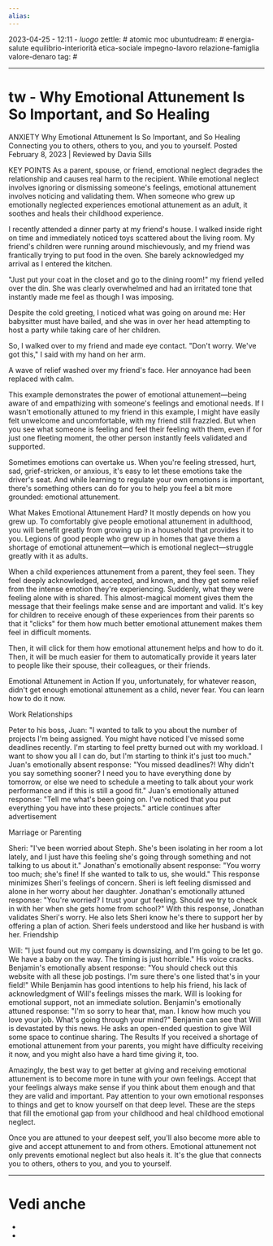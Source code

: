 ```yaml
---
alias: 
---
```

2023-04-25 - 12:11 - *luogo*
zettle: # atomic moc
ubuntudream: # energia-salute equilibrio-interiorità etica-sociale impegno-lavoro relazione-famiglia valore-denaro 
tag: #

---
# tw - Why Emotional Attunement Is So Important, and So Healing

ANXIETY
Why Emotional Attunement Is So Important, and So Healing
Connecting you to others, others to you, and you to yourself.
Posted February 8, 2023 |  Reviewed by Davia Sills

KEY POINTS
As a parent, spouse, or friend, emotional neglect degrades the relationship and causes real harm to the recipient.
While emotional neglect involves ignoring or dismissing someone's feelings, emotional attunement involves noticing and validating them.
When someone who grew up emotionally neglected experiences emotional attunement as an adult, it soothes and heals their childhood experience.

I recently attended a dinner party at my friend's house. I walked inside right on time and immediately noticed toys scattered about the living room. My friend's children were running around mischievously, and my friend was frantically trying to put food in the oven. She barely acknowledged my arrival as I entered the kitchen.

"Just put your coat in the closet and go to the dining room!" my friend yelled over the din. She was clearly overwhelmed and had an irritated tone that instantly made me feel as though I was imposing.

Despite the cold greeting, I noticed what was going on around me: Her babysitter must have bailed, and she was in over her head attempting to host a party while taking care of her children.

So, I walked over to my friend and made eye contact. "Don't worry. We've got this," I said with my hand on her arm.

A wave of relief washed over my friend's face. Her annoyance had been replaced with calm.

This example demonstrates the power of emotional attunement—being aware of and empathizing with someone's feelings and emotional needs. If I wasn't emotionally attuned to my friend in this example, I might have easily felt unwelcome and uncomfortable, with my friend still frazzled. But when you see what someone is feeling and feel their feeling with them, even if for just one fleeting moment, the other person instantly feels validated and supported.

Sometimes emotions can overtake us. When you're feeling stressed, hurt, sad, grief-stricken, or anxious, it's easy to let these emotions take the driver's seat. And while learning to regulate your own emotions is important, there's something others can do for you to help you feel a bit more grounded: emotional attunement.

What Makes Emotional Attunement Hard?
It mostly depends on how you grew up. To comfortably give people emotional attunement in adulthood, you will benefit greatly from growing up in a household that provides it to you. Legions of good people who grew up in homes that gave them a shortage of emotional attunement—which is emotional neglect—struggle greatly with it as adults.

When a child experiences attunement from a parent, they feel seen. They feel deeply acknowledged, accepted, and known, and they get some relief from the intense emotion they're experiencing. Suddenly, what they were feeling alone with is shared. This almost-magical moment gives them the message that their feelings make sense and are important and valid. It's key for children to receive enough of these experiences from their parents so that it "clicks" for them how much better emotional attunement makes them feel in difficult moments.

Then, it will click for them how emotional attunement helps and how to do it. Then, it will be much easier for them to automatically provide it years later to people like their spouse, their colleagues, or their friends.

Emotional Attunement in Action
If you, unfortunately, for whatever reason, didn't get enough emotional attunement as a child, never fear. You can learn how to do it now.

Work Relationships

Peter to his boss, Juan: "I wanted to talk to you about the number of projects I'm being assigned. You might have noticed I've missed some deadlines recently. I'm starting to feel pretty burned out with my workload. I want to show you all I can do, but I'm starting to think it's just too much."
Juan's emotionally absent response: "You missed deadlines?! Why didn't you say something sooner? I need you to have everything done by tomorrow, or else we need to schedule a meeting to talk about your work performance and if this is still a good fit."
Juan's emotionally attuned response: "Tell me what's been going on. I've noticed that you put everything you have into these projects."
article continues after advertisement

Marriage or Parenting

Sheri: "I've been worried about Steph. She's been isolating in her room a lot lately, and I just have this feeling she's going through something and not talking to us about it."
Jonathan's emotionally absent response: "You worry too much; she's fine! If she wanted to talk to us, she would." This response minimizes Sheri's feelings of concern. Sheri is left feeling dismissed and alone in her worry about her daughter.
Jonathan's emotionally attuned response: "You're worried? I trust your gut feeling. Should we try to check in with her when she gets home from school?" With this response, Jonathan validates Sheri's worry. He also lets Sheri know he's there to support her by offering a plan of action. Sheri feels understood and like her husband is with her.
Friendship

Will: "I just found out my company is downsizing, and I'm going to be let go. We have a baby on the way. The timing is just horrible." His voice cracks.
Benjamin's emotionally absent response: "You should check out this website with all these job postings. I'm sure there's one listed that's in your field!" While Benjamin has good intentions to help his friend, his lack of acknowledgment of Will's feelings misses the mark. Will is looking for emotional support, not an immediate solution.
Benjamin's emotionally attuned response: "I'm so sorry to hear that, man. I know how much you love your job. What's going through your mind?" Benjamin can see that Will is devastated by this news. He asks an open-ended question to give Will some space to continue sharing.
The Results
If you received a shortage of emotional attunement from your parents, you might have difficulty receiving it now, and you might also have a hard time giving it, too.

Amazingly, the best way to get better at giving and receiving emotional attunement is to become more in tune with your own feelings. Accept that your feelings always make sense if you think about them enough and that they are valid and important. Pay attention to your own emotional responses to things and get to know yourself on that deep level. These are the steps that fill the emotional gap from your childhood and heal childhood emotional neglect.

Once you are attuned to your deepest self, you'll also become more able to give and accept attunement to and from others. Emotional attunement not only prevents emotional neglect but also heals it. It's the glue that connects you to others, others to you, and you to yourself.



---
# Vedi anche
- 
- 